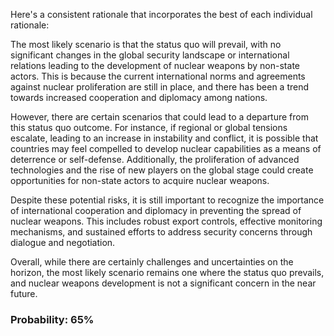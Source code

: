 Here's a consistent rationale that incorporates the best of each individual rationale:

The most likely scenario is that the status quo will prevail, with no significant changes in the global security landscape or international relations leading to the development of nuclear weapons by non-state actors. This is because the current international norms and agreements against nuclear proliferation are still in place, and there has been a trend towards increased cooperation and diplomacy among nations.

However, there are certain scenarios that could lead to a departure from this status quo outcome. For instance, if regional or global tensions escalate, leading to an increase in instability and conflict, it is possible that countries may feel compelled to develop nuclear capabilities as a means of deterrence or self-defense. Additionally, the proliferation of advanced technologies and the rise of new players on the global stage could create opportunities for non-state actors to acquire nuclear weapons.

Despite these potential risks, it is still important to recognize the importance of international cooperation and diplomacy in preventing the spread of nuclear weapons. This includes robust export controls, effective monitoring mechanisms, and sustained efforts to address security concerns through dialogue and negotiation.

Overall, while there are certainly challenges and uncertainties on the horizon, the most likely scenario remains one where the status quo prevails, and nuclear weapons development is not a significant concern in the near future.

### Probability: 65%